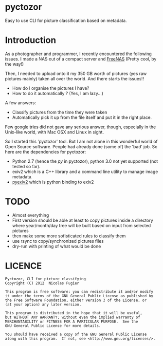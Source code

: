pyctozor
========

Easy to use CLI for picture classification based on metadata.

Introduction
============

As a photographer and programmer, I recently encountered the following issues.
I made a NAS out of a compact server and [FreeNAS](http://freenas.org/ "FreeNAS") (Pretty cool, by the way!)

Then, I needed to upload onto it my 350 GB worth of pictures (yes raw pictures mainly) taken all over the world.
And there starts the issues!! 
- How do I organise the pictures I have?
- How to do it automatically ? (Yes, I am lazy...)

A few answers:
- Classify pictures from the time they were taken
- Automatically pick it up from the file itself and put it in the right place.

Few google tries did not gave any serious answer, though, especially in the Unix-like world, with Mac OSX and Linux in sight.

So I started this 'pyctozor' tool. But I am not alone in this wonderful world of Open Source software. People had already done (some of) the 'bad' job.
So here are the dependencies for pyctozor:
- Python 2.7 (hence the _py_ in pyctozor), python 3.0 not yet supported (not tested so far).
- exiv2 which is a C++ library and a command line utility to manage image metadata.
- [pyexiv2](http://tilloy.net/dev/pyexiv2/ "pyexiv2") which is python binding to exiv2 

TODO
====
- Almost everything
- First version should be able at least to copy pictures inside a directory where year/month/day tree will be built based on input from selected pictures
- then make some more sofisticated rules to classify them
- use rsync to copy/synchronized pictures files
- dry-run with printing of what would be done

LICENCE
=======

    Pyctozor, CLI for picture classifying
    Copyright (C) 2012  Nicolas Fugier

    This program is free software: you can redistribute it and/or modify
    it under the terms of the GNU General Public License as published by
    the Free Software Foundation, either version 3 of the License, or
    (at your option) any later version.

    This program is distributed in the hope that it will be useful,
    but WITHOUT ANY WARRANTY; without even the implied warranty of
    MERCHANTABILITY or FITNESS FOR A PARTICULAR PURPOSE.  See the
    GNU General Public License for more details.

    You should have received a copy of the GNU General Public License
    along with this program.  If not, see <http://www.gnu.org/licenses/>.

